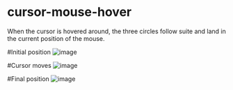 # cursor-mouse-hover
When the cursor is hovered around, the three circles follow suite and land in the current position of the mouse.

#Initial position
![image](https://github.com/codegrann/cursor-mouse-hover/assets/94289940/95077e5c-2ad1-4f82-8db5-819cb1fcd704)

#Cursor moves
![image](https://github.com/codegrann/cursor-mouse-hover/assets/94289940/028d44d6-e0af-4c58-93c9-e156b0b0ef06)

#Final position
![image](https://github.com/codegrann/cursor-mouse-hover/assets/94289940/a0777790-4c3f-4d91-a15d-3b15c654d096)

